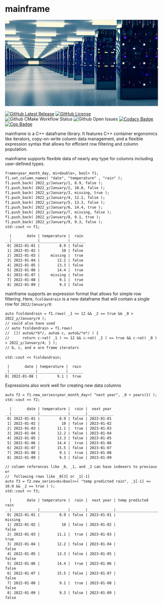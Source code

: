 # mainframe

![](docs/img/mainframe-medium.jpg)

[![GitHub Latest Release](https://img.shields.io/badge/release-prerelease-blue)](https://github.com/tedmiddleton/mainframe/releases/latest)
[![GitHub License](https://img.shields.io/github/license/tedmiddleton/mainframe)](https://github.com/tedmiddleton/mainframe/blob/main/LICENSE)
![Github CMake Workflow Status](https://img.shields.io/github/workflow/status/tedmiddleton/mainframe/CMake)
![Github Open Issues](https://img.shields.io/github/issues/tedmiddleton/mainframe)
[![Codacy Badge](https://app.codacy.com/project/badge/Grade/591c1f4b9ba949a8bd8a97cac42c181a)](https://app.codacy.com/gh/tedmiddleton/mainframe)
[![Cpp Badge](https://img.shields.io/badge/C%2B%2B%20version-17-blue?logo=c%2B%2B&logoColor=white)](https://en.cppreference.com/w/cpp/17)


mainframe is a C++ dataframe library. It features C++ container ergonomics like iterators, copy-on-write column data management, and a flexible expression syntax that allows for efficient row filtering and column population. 

mainframe supports flexible data of nearly any type for columns including user-defined types.

```
frame<year_month_day, mi<double>, bool> f1;
f1.set_column_names( "date", "temperature" , "rain" );
f1.push_back( 2022_y/January/1, 8.9, false );
f1.push_back( 2022_y/January/2, 10.0, false );
f1.push_back( 2022_y/January/3, missing, true );
f1.push_back( 2022_y/January/4, 12.2, false );
f1.push_back( 2022_y/January/5, 13.3, false );
f1.push_back( 2022_y/January/6, 14.4, true );
f1.push_back( 2022_y/January/7, missing, false );
f1.push_back( 2022_y/January/8, 9.1, true );
f1.push_back( 2022_y/January/9, 9.3, false );
std::cout << f1;
```
 
```
  |       date | temperature |  rain
__|____________|_____________|_______
 0| 2022-01-01 |         8.9 | false
 1| 2022-01-02 |          10 | false
 2| 2022-01-03 |     missing |  true
 3| 2022-01-04 |        12.2 | false
 4| 2022-01-05 |        13.3 | false
 5| 2022-01-06 |        14.4 |  true
 6| 2022-01-07 |     missing | false
 7| 2022-01-08 |         9.1 |  true
 8| 2022-01-09 |         9.3 | false
```
 
mainframe supports an expression format that allows for simple row filtering. Here, `fcoldandrain` is a new dataframe that will contain a single row for `2022/January/8`:

```
auto fcoldandrain = f1.rows( _1 <= 12 && _2 == true && _0 > 2022_y/January/4 );
// could also have used
// auto fcoldandrain = f1.rows( 
//  []( auto&/*b*/, auto& c, auto&/*e*/ ) { 
//      return c->at( _1 ) <= 12 && c->at( _2 ) == true && c->at( _0 ) > 2022_y/January/4; } );
// b, c, and e are frame iterators

std::cout << fcoldandrain;
```
 
```
 |       date | temperature |  rain
_|____________|_____________|_______
0| 2022-01-08 |         9.1 |  true
```

Expressions also work well for creating new data columns

```
auto f2 = f1.new_series<year_month_day>( "next year", _0 + years(1) );
std::cout << f2;
```

```
  |       date | temperature |  rain |  next year
__|____________|_____________|_______|____________
 0| 2022-01-01 |         8.9 | false | 2023-01-01
 1| 2022-01-02 |          10 | false | 2023-01-02
 2| 2022-01-03 |        11.1 |  true | 2023-01-03
 3| 2022-01-04 |        12.2 | false | 2023-01-04
 4| 2022-01-05 |        13.3 | false | 2023-01-05
 5| 2022-01-06 |        14.4 |  true | 2023-01-06
 6| 2022-01-07 |        15.5 | false | 2023-01-07
 7| 2022-01-08 |         9.1 |  true | 2023-01-08
 8| 2022-01-09 |         9.3 | false | 2023-01-09
```
 
```
// column references like _0, _1, and _2 can have indexers to previous or 
//  following rows like _0[3] or _1[-1]
auto f3 = f2.new_series<mi<bool>>( "temp predicted rain", _1[-1] <= 10.0 && _2 == true ) );
std::cout << f3;
```

```
  |       date | temperature |  rain |  next year | temp predicted rain
__|____________|_____________|_______|____________|_____________________
 0| 2022-01-01 |         8.9 | false | 2023-01-01 |             missing
 1| 2022-01-02 |          10 | false | 2023-01-02 |               false
 2| 2022-01-03 |        11.1 |  true | 2023-01-03 |                true
 3| 2022-01-04 |        12.2 | false | 2023-01-04 |               false         
 4| 2022-01-05 |        13.3 | false | 2023-01-05 |               false
 5| 2022-01-06 |        14.4 |  true | 2023-01-06 |               false
 6| 2022-01-07 |        15.5 | false | 2023-01-07 |               false
 7| 2022-01-08 |         9.1 |  true | 2023-01-08 |               false
 8| 2022-01-09 |         9.3 | false | 2023-01-09 |               false
```

